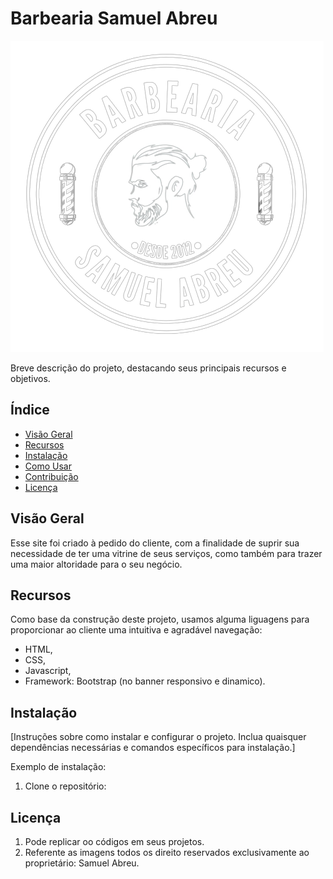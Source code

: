 # Barbearia Samuel Abreu

![Logo do Projeto](img/logo_barber.png)

Breve descrição do projeto, destacando seus principais recursos e objetivos.

## Índice

- [Visão Geral](#visão-geral)
- [Recursos](#recursos)
- [Instalação](#instalação)
- [Como Usar](#como-usar)
- [Contribuição](#contribuição)
- [Licença](#licença)

## Visão Geral

Esse site foi criado à pedido do cliente, com a finalidade de suprir sua necessidade de ter uma vitrine de seus serviços, como também para trazer uma maior altoridade para o seu negócio.

## Recursos

Como base da construção deste projeto, usamos alguma  liguagens para proporcionar ao cliente uma intuitiva e agradável navegação:

- HTML,
- CSS,
- Javascript,
- Framework: Bootstrap (no banner responsivo e dinamico).

## Instalação

[Instruções sobre como instalar e configurar o projeto. Inclua quaisquer dependências necessárias e comandos específicos para instalação.]

Exemplo de instalação:

1. Clone o repositório:

## Licença

1. Pode replicar oo códigos em seus projetos.
2. Referente as imagens todos os direito reservados exclusivamente ao proprietário: Samuel Abreu. 



